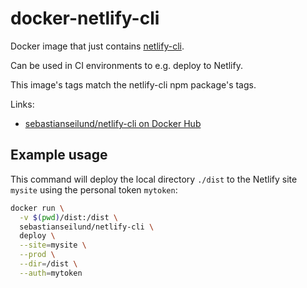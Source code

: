 # docker-netlify-cli

Docker image that just contains [netlify-cli](https://www.npmjs.com/package/netlify-cli).

Can be used in CI environments to e.g. deploy to Netlify.

This image's tags match the netlify-cli npm package's tags.

Links:

- [sebastianseilund/netlify-cli on Docker Hub](https://hub.docker.com/r/sebastianseilund/netlify-cli)

## Example usage

This command will deploy the local directory `./dist` to the Netlify site `mysite` using the personal token `mytoken`:

```sh
docker run \
  -v $(pwd)/dist:/dist \
  sebastianseilund/netlify-cli \
  deploy \
  --site=mysite \
  --prod \
  --dir=/dist \
  --auth=mytoken
```
